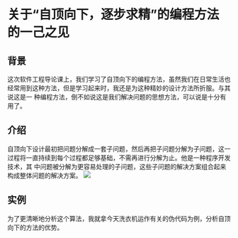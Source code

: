 # 关于“自顶向下，逐步求精”的编程方法的一己之见
## 背景
这次软件工程导论课上，我们学习了自顶向下的编程方法，虽然我们在日常生活也经常用到这种方法，但是学习起来时，我还是为这种精妙的设计方法所折服。与其说这是一
种编程方法，倒不如说这是我们解决问题的思想方法，可以说是十分有用了。
## 介绍
自顶向下设计最初把问题分解成一套子问题，然后再把子问题分解为子问题，这一过程将一直持续到每个过程都足够基础，不需再进行分解为止。他是一种程序开发技术，其
中问题被分解为更容易处理的子问题，这些子问题的解决方案组合起来构成整体问题的解决方案。
![](https://img-blog.csdn.net/20171130122542055?watermark/2/text/aHR0cDovL2Jsb2cuY3Nkbi5uZXQveno5NjI5/font/5a6L5L2T/fontsize/400/fill/I0JBQkFCMA==/dissolve/70/gravity/SouthEast)
## 实例
为了更清晰地分析这个算法，我就拿今天洗衣机运作有关的伪代码为例，分析自顶向下的方法的优势。
